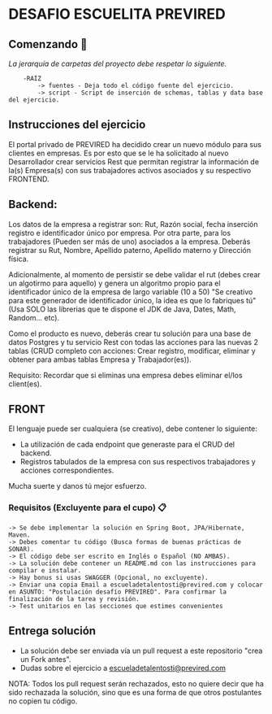 # DESAFIO ESCUELITA PREVIRED

## Comenzando 🚀

_La jerarquía de carpetas del proyecto debe respetar lo siguiente._

```
	-RAÍZ
		-> fuentes - Deja todo el código fuente del ejercicio.
		-> script - Script de inserción de schemas, tablas y data base del ejercicio.
```

## Instrucciones del ejercicio

El portal privado de PREVIRED ha decidido crear un nuevo módulo para sus clientes en empresas. Es por esto que se le ha solicitado al nuevo Desarrollador crear servicios Rest que permitan registrar la información de la(s) Empresa(s) con sus trabajadores activos asociados y su respectivo FRONTEND.

## Backend:
Los datos de la empresa a registrar son: Rut, Razón social, fecha inserción registro e identificador único por empresa. Por otra parte, para los trabajadores (Pueden ser más de uno) asociados a la empresa. Deberás registrar su Rut, Nombre, Apellido paterno, Apellido materno y Dirección física.

Adicionalmente, al momento de persistir se debe validar el rut (debes crear un algotirmo para aquello) y genera un algoritmo propio para el identificador único de la empresa de largo variable (10 a 50) "Se creativo para este generador de identificador único, la idea es que lo fabriques tú" (Usa SOLO las librerias que te dispone el JDK de Java, Dates, Math, Random... etc). 

Como el producto es nuevo, deberás crear tu solución para una base de datos Postgres y tu servicio Rest con todas las acciones para las nuevas 2 tablas (CRUD completo con acciones: Crear registro, modificar, eliminar y obtener para ambas tablas Empresa y Trabajador(es)).

Requisito: Recordar que si eliminas una empresa debes eliminar el/los client(es).

## FRONT 
El lenguaje puede ser cualquiera (se creativo), debe contener lo siguiente:
- La utilización de cada endpoint que generaste para el CRUD del backend.
- Registros tabulados de la empresa con sus respectivos trabajadores y acciones correspondientes.

Mucha suerte y danos tú mejor esfuerzo.

### Requisitos (Excluyente para el cupo) 📋

```
-> Se debe implementar la solución en Spring Boot, JPA/Hibernate, Maven.
-> Debes comentar tu código (Busca formas de buenas prácticas de SONAR).
-> El código debe ser escrito en Inglés o Español (NO AMBAS).
-> La solución debe contener un README.md con las instrucciones para compilar e instalar.
-> Hay bonus si usas SWAGGER (Opcional, no excluyente).
-> Enviar una copia Email a escueladetalentosti@previred.com y colocar en ASUNTO: "Postulación desafío PREVIRED". Para confirmar la finalización de la tarea y revisión.
-> Test unitarios en las secciones que estimes convenientes
```

## Entrega solución

+ La solución debe ser enviada vía un pull request a este repositorio "crea un Fork antes".
+ Dudas sobre el ejercicio a escueladetalentosti@previred.com

NOTA: Todos los pull request serán rechazados, esto no quiere decir que ha sido rechazada la solución, sino que es una forma de que otros postulantes no copien tu código.
